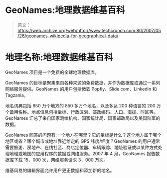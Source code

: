 # GeoNames:地理数据维基百科 

> 原文：<https://web.archive.org/web/http://www.techcrunch.com:80/2007/05/26/geonames-wikipedia-for-geographical-data/>

# 地理名称:地理数据维基百科

GeoNames 项目是一个免费的全球地理数据库。

GeoNames 的目标是聚集来自各种来源的免费数据，并作为数据库或通过一系列网络服务提供。GeoNames 的用户包括微软 Popfly、Slide.com、LinkedIn 和 Tagzania。

地名词典包括 650 万个地方的 850 多万个地名，以及多达 200 种语言的 200 万个备用名称。地点信息包括坐标、行政区划、邮政编码、人口、海拔、时区等。GeoNames 汇总了来自国家测绘机构、国家统计局、国家邮政局以及美国陆军的数据。

GeoNames 回答的问题有:一个地方在哪里？它的坐标是什么？这个地方属于哪个地区或省？哪个城市或地址靠近给定的 GPS 纬度/经度？GeoNames 的用户通常需要旅游、房地产、在线社区、商店定位器、车辆跟踪、地址验证或以某种方式处理地理或地图的应用程序的数据或网络服务。2007 年 4 月，GeoNames 报告数据库下载 15，000 次，网络服务请求 3，000 万次。

维基风格的编辑界面允许用户更正数据和添加新的地名。
